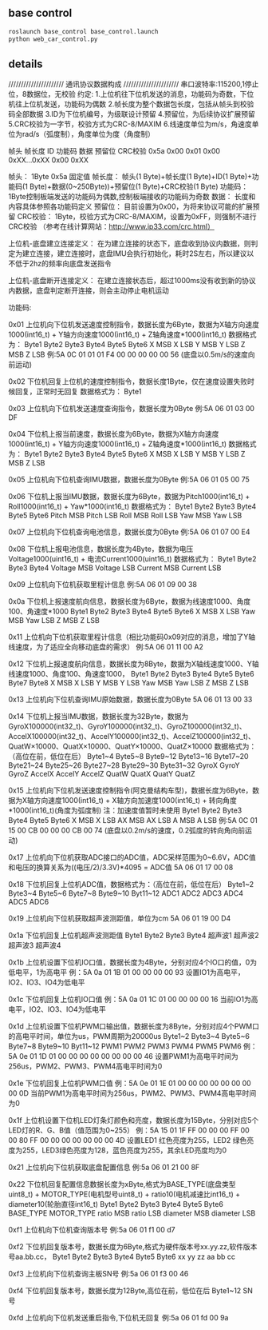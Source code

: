 ## base control
```bash
roslaunch base_control base_control.launch
python web_car_control.py
```

## details
////////////////////// 通讯协议数据构成 ////////////////////// 串口波特率:115200,1停止位，8数据位，无校验 约定: 1.上位机往下位机发送的消息，功能码为奇数，下位机往上位机发送，功能码为偶数 2.帧长度为整个数据包长度，包括从帧头到校验码全部数据 3.ID为下位机编号，为级联设计预留 4.预留位，为后续协议扩展预留 5.CRC校验为一字节，校验方式为CRC-8/MAXIM 6.线速度单位为m/s，角速度单位为rad/s（弧度制），角度单位为度（角度制）

帧头 帧长度 ID 功能码 数据 预留位 CRC校验 0x5a 0x00 0x01 0x00 0xXX...0xXX 0x00 0xXX

帧头： 1Byte 0x5a 固定值 帧长度： 帧头(1 Byte)+帧长度(1 Byte)+ID(1 Byte)+功能码(1 Byte)+数据(0~250Byte))+预留位(1 Byte)+CRC校验(1 Byte) 功能码： 1Byte控制板端发送的功能码为偶数,控制板端接收的功能码为奇数 数据： 长度和内容具体参照各功能码定义 预留位： 目前设置为0x00，为将来协议可能的扩展预留 CRC校验： 1Byte，校验方式为CRC-8/MAXIM，设置为0xFF，则强制不进行CRC校验 （参考在线计算网站：http://www.ip33.com/crc.html）

上位机-底盘建立连接定义： 在为建立连接的状态下，底盘收到协议内数据，则判定为建立连接，建立连接时，底盘IMU会执行初始化，耗时2S左右，所以建议以不低于2hz的频率向底盘发送指令

上位机-底盘断开连接定义： 在建立连接状态后，超过1000ms没有收到新的协议内数据，底盘判定断开连接，则会主动停止电机运动

功能码:

0x01 上位机向下位机发送速度控制指令，数据长度为6Byte，数据为X轴方向速度1000(int16_t) + Y轴方向速度1000(int16_t) + Z轴角速度*1000(int16_t) 数据格式为： Byte1 Byte2 Byte3 Byte4 Byte5 Byte6 X MSB X LSB Y MSB Y LSB Z MSB Z LSB 例:5A 0C 01 01 01 F4 00 00 00 00 00 56 (底盘以0.5m/s的速度向前运动)

0x02 下位机回复上位机的速度控制指令，数据长度1Byte，仅在速度设置失败时候回复，正常时无回复 数据格式为： Byte1

0x03 上位机向下位机发送速度查询指令，数据长度为0Byte 例:5A 06 01 03 00 DF

0x04 下位机上报当前速度，数据长度为6Byte，数据为X轴方向速度1000(int16_t) + Y轴方向速度1000(int16_t) + Z轴角速度*1000(int16_t) 数据格式为： Byte1 Byte2 Byte3 Byte4 Byte5 Byte6 X MSB X LSB Y MSB Y LSB Z MSB Z LSB

0x05 上位机向下位机查询IMU数据，数据长度为0Byte 例:5A 06 01 05 00 75

0x06 下位机上报当IMU数据，数据长度为6Byte，数据为Pitch1000(int16_t) + Roll1000(int16_t) + Yaw*1000(int16_t) 数据格式为： Byte1 Byte2 Byte3 Byte4 Byte5 Byte6 Pitch MSB Pitch LSB Roll MSB Roll LSB Yaw MSB Yaw LSB

0x07 上位机向下位机查询电池信息，数据长度为0Byte 例:5A 06 01 07 00 E4

0x08 下位机上报电池信息，数据长度为4Byte，数据为电压Voltage1000(uint16_t) + 电流Current1000(uint16_t) 数据格式为： Byte1 Byte2 Byte3 Byte4 Voltage MSB Voltage LSB Current MSB Current LSB

0x09 上位机向下位机获取里程计信息 例:5A 06 01 09 00 38

0x0a 下位机上报速度航向信息，数据长度为6Byte，数据为线速度1000、角度100、角速度*1000 Byte1 Byte2 Byte3 Byte4 Byte5 Byte6 X MSB X LSB Yaw MSB Yaw LSB Z MSB Z LSB

0x11 上位机向下位机获取里程计信息（相比功能码0x09对应的消息，增加了Y轴线速度，为了适应全向移动底盘的需求） 例:5A 06 01 11 00 A2

0x12 下位机上报速度航向信息，数据长度为8Byte，数据为X轴线速度1000、Y轴线速度1000、角度100、角速度1000， Byte1 Byte2 Byte3 Byte4 Byte5 Byte6 Byte7 Byte8 X MSB X LSB Y MSB Y LSB Yaw MSB Yaw LSB Z MSB Z LSB

0x13 上位机向下位机查询IMU原始数据，数据长度为0Byte 5A 06 01 13 00 33

0x14 下位机上报当IMU数据，数据长度为32Byte，数据为GyroX100000(int32_t)、GyroY100000(int32_t)、GyroZ100000(int32_t)、 AccelX100000(int32_t)、AccelY100000(int32_t)、AccelZ100000(int32_t)、 QuatW×10000、QuatX×10000、QuatY×10000、QuatZ×10000 数据格式为：（高位在前，低位在后） Byte1~4 Byte5~8 Byte9~12 Byte13~16 Byte17~20 Byte21~24 Byte25~26 Byte27~28 Byte29~30 Byte31~32 GyroX GyroY GyroZ AccelX AccelY AccelZ QuatW QuatX QuatY QuatZ

0x15 上位机向下位机发送速度控制指令(阿克曼结构车型)，数据长度为6Byte，数据为X轴方向速度1000(int16_t) + X轴方向加速度1000(int16_t) + 转向角度*1000(int16_t)(角度为弧度制) 注：加速度值暂时未使用 Byte1 Byte2 Byte3 Byte4 Byte5 Byte6 X MSB X LSB AX MSB AX LSB A MSB A LSB 例:5A 0C 01 15 00 CB 00 00 00 CB 00 74 (底盘以0.2m/s的速度，0.2弧度的转向角向前运动)

0x17 上位机向下位机获取ADC接口的ADC值，ADC采样范围为0~6.6V，ADC值和电压的换算关系为((电压/2)/3.3V)*4095 = ADC值 5A 06 01 17 00 08

0x18 下位机回复上位机ADC值，数据格式为：（高位在前，低位在后） Byte1~2 Byte3~4 Byte5~6 Byte7~8 Byte9~10 Byt11~12 ADC1 ADC2 ADC3 ADC4 ADC5 ADC6

0x19 上位机向下位机获取超声波测距值，单位为cm 5A 06 01 19 00 D4

0x1a 下位机回复上位机超声波测距值 Byte1 Byte2 Byte3 Byte4 超声波1 超声波2 超声波3 超声波4

0x1b 上位机设置下位机IO口值，数据长度为4Byte，分别对应4个IO口的值，0为低电平，1为高电平 例：5A 0a 01 1B 01 00 00 00 00 93 设置IO1为高电平，IO2、IO3、IO4为低电平

0x1c 下位机回复上位机IO口值 例：5A 0a 01 1C 01 00 00 00 00 16 当前IO1为高电平，IO2、IO3、IO4为低电平

0x1d 上位机设置下位机PWM口输出值，数据长度为8Byte，分别对应4个PWM口的高电平时间，单位为us，PWM周期为20000us Byte1~2 Byte3~4 Byte5~6 Byte7~8 Byte9~10 Byt11~12 PWM1 PWM2 PWM3 PWM4 PWM5 PWM6 例：5A 0e 01 1D 01 00 00 00 00 00 00 00 00 46 设置PWM1为高电平时间为256us，PWM2、PWM3、PWM4高电平时间为0

0x1e 下位机回复上位机PWM口值 例：5A 0e 01 1E 01 00 00 00 00 00 00 00 00 0D 当前PWM1为高电平时间为256us，PWM2、PWM3、PWM4高电平时间为0

0x1f 上位机设置下位机LED灯条灯颜色和亮度，数据长度为15Byte，分别对应5个LED灯的R、G、B值（值范围为0~255） 例：5A 15 01 1F FF 00 00 00 FF 00 00 80 FF 00 00 00 00 00 00 00 4D 设置LED1 红色亮度为255，LED2 绿色亮度为255，LED3绿色亮度为128，蓝色亮度为255，其余LED亮度均为0

0x21 上位机向下位机获取底盘配置信息 例:5a 06 01 21 00 8F

0x22 下位机回复配置信息数据长度为xByte,格式为BASE_TYPE(底盘类型uint8_t) + MOTOR_TYPE(电机型号uint8_t) + ratio10(电机减速比int16_t) + diameter10(轮胎直径int16_t) Byte1 Byte2 Byte3 Byte4 Byte5 Byte6 BASE_TYPE MOTOR_TYPE ratio MSB ratio LSB diameter MSB diameter LSB

0xf1 上位机向下位机查询版本号 例:5a 06 01 f1 00 d7

0xf2 下位机回复版本号，数据长度为6Byte,格式为硬件版本号xx.yy.zz,软件版本号aa.bb.cc， Byte1 Byte2 Byte3 Byte4 Byte5 Byte6 xx yy zz aa bb cc

0xf3 上位机向下位机查询主板SN号 例:5a 06 01 f3 00 46

0xf4 下位机回复版本号，数据长度为12Byte,高位在前，低位在后 Byte1~12 SN号

0xfd 上位机向下位机发送重启指令,下位机无回复 例:5a 06 01 fd 00 9a